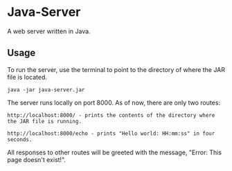 Java-Server
===========

A web server written in Java.

Usage
-----

To run the server, use the terminal to point to the directory of where the JAR file is located.

	java -jar java-server.jar

The server runs locally on port 8000. As of now, there are only two routes:

	http://localhost:8000/ - prints the contents of the directory where the JAR file is running.

	http://localhost:8000/echo - prints "Hello world: HH:mm:ss" in four seconds.

All responses to other routes will be greeted with the message, "Error: This page doesn't exist!".